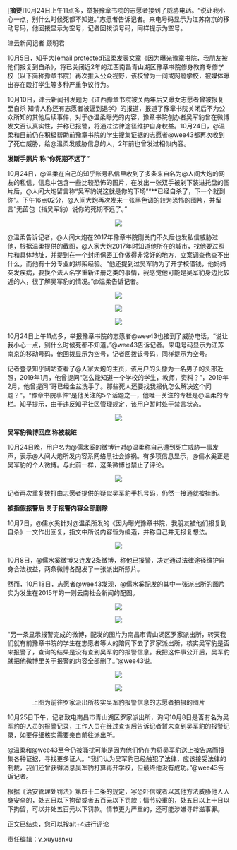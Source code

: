 <p>[<strong>摘要</strong>]10月24日上午11点多，举报豫章书院的志愿者接到了威胁电话。“说让我小心一点，别什么时候死都不知道。”志愿者告诉记者。来电号码显示为江苏南京的移动号码，他回拨显示为空号，记者回拨该号码，同样提示为空号。<span id="more-8666"></span></p>
<div class="qq_article">
<div accesskey="3" class="bd" tabindex="-1">
<div id="Cnt-Main-Article-QQ" class="Cnt-Main-Article-QQ">
<p class="text">津云新闻记者 顾明君</p>
<p class="text">10月5日，知乎大<a href="/cdn-cgi/l/email-protection" class="__cf_email__" data-cfemail="207660">[email&#160;protected]</a>温柔发表文章《因为曝光豫章书院，我朋友被他们报复到自杀》，将已关闭近2年的江西南昌青山湖区豫章书院修身教育专修学校（以下简称豫章书院）再次推入公众视野，该校曾为一间戒网瘾学校，被媒体曝出存在殴打学生等多种严重争议行为。</p>
<p class="text">10月10日，津云新闻刊发题为《江西豫章书院被关两年后又曝女志愿者曾被报复至自杀 知情人称还有志愿者被逼到退学》的报道，报道了豫章书院关闭后不为公众所知的其他后续事件，对于@温柔曝光的内容，豫章书院创办者吴军豹曾在微博发文否认真实性，并称已报警，将通过法律途径维护自身权益。10月24日，@温柔和目前仍在积极帮助前豫章书院的学生搜集证据的志愿者@wee43都再次收到了死亡威胁，给@温柔发威胁信息的人，2年前也曾发过相似内容。</p>
<p class="text"><strong>发断手照片 称“你死期不远了”</strong></p>
<p class="text">10月24日，@温柔在自己的知乎账号私信里收到了多条来自名为@人间大炮的网友的私信，信息中包含一些比较恐怖的图片，在发出一张双手被剁下装进托盘的图片后，@人间大炮留言称“吴军豹说这就是你的下场”“**已经自杀了，下一个就到你”。下午16点02分，@人间大炮再次发来一张黑色调的较为恐怖的图片，并留言“无菌包（指吴军豹）说你的死期不远了。”</p>
<p align="center"><img src="https://github.com/ZjzMisaka/iaders/img/2019/11/20191107051900-abda6.jpeg"></p>
<p class="text">@温柔告诉记者，@人间大炮在2017年豫章书院刚关门不久后也发私信威胁过他，根据温柔提供的截图，@人家大炮2017年时知道他所在的城市，找他要过照片和具体地址，并提到在一个封闭保密工作做得非常好的地方，立案调查也查不出什么，而他有十分专业的绑架经验。“他还提到过吴军豹为了开学校借钱，他妈妈突发疾病，要换个法人名字重新注册之类的事情，我感觉他可能是吴军豹身边比较近的人，很了解吴军豹的情况。”@温柔告诉记者。</p>
<p align="center"><img src="https://github.com/ZjzMisaka/iaders/img/2019/11/20191107051900-66e9c.jpeg"></p>
<p align="center"><img src="https://github.com/ZjzMisaka/iaders/img/2019/11/20191107051900-52843.jpeg"></p>
<p align="center"><img src="https://github.com/ZjzMisaka/iaders/img/2019/11/20191107051900-48931.jpeg"></p>
<p class="text">10月24日上午11点多，举报豫章书院的志愿者@wee43也接到了威胁电话。“说让我小心一点，别什么时候死都不知道。”@wee43告诉记者。来电号码显示为江苏南京的移动号码，他回拨显示为空号，记者回拨该号码，同样提示为空号。</p>
<p class="text">记者登录知乎网站查看了@人家大炮的主页，该用户的头像为一名男子的头部近照，2019年1月，他曾提问“怎么能知道一个学校的学生，教师，资料？”，2019年2月，他曾提问“哥已经金盆洗手了。那些死人还要找我报仇怎么解决这个问题？”。“豫章书院事件”是他关注的5个话题之一，他唯一关注的专栏是@温柔的专栏。知乎提示，由于违反知乎社区管理规定，该用户暂时处于禁言状态。</p>
<p align="center"><img src="https://github.com/ZjzMisaka/iaders/img/2019/11/20191107051900-a0322.jpeg"></p>
<p class="text"><strong>吴军豹微博回应 称被栽赃</strong></p>
<p class="text">10月24日晚，用户名为@儒水奚的微博针对@温柔称自己遭到死亡威胁一事发声，表示@人间大炮所发内容系网络黑社会嫁祸。有多项信息显示，@儒水奚正是吴军豹的个人微博。与此前一样，这条微博也禁止了评论。</p>
<p align="center"><img src="https://github.com/ZjzMisaka/iaders/img/2019/11/20191107051900-8e680.jpeg"></p>
<p class="text">记者再次重复拨打由志愿者提供的疑似吴军豹手机号码，仍然一接通就被挂断。</p>
<p class="text"><strong>被指假报警后 关于报警内容全部删除</strong></p>
<p class="text">10月7日，@儒水奚针对@温柔所发的《因为曝光豫章书院，我朋友被他们报复到自杀》一文作出回复，指文中所说内容皆为编造，并称自己并无报复想法。</p>
<p align="center"><img src="https://github.com/ZjzMisaka/iaders/img/2019/11/20191107051900-a04e8.jpeg"></p>
<p class="text">10月8日，@儒水奚微博又连发2条微博，称他已报警，决定通过法律途径维护自身合法权益，两条微博各配发了一张派出所照片。</p>
<p class="text">然而，10月18日，志愿者@wee43发现，@儒水奚配发的其中一张派出所的图片实为发生在2015年的一则云南社会新闻的配图。</p>
<p align="center"><img src="https://github.com/ZjzMisaka/iaders/img/2019/11/20191107051900-540fe.jpeg"></p>
<p align="center"><img src="https://github.com/ZjzMisaka/iaders/img/2019/11/20191107051901-2ac9a.jpeg"></p>
<p class="text">“另一条显示报警完成的微博，配发的图片为南昌市青山湖区罗家派出所，转天我们就有前豫章书院的学生在志愿者等人的陪同下去了罗家派出所，核实吴军豹是否来报警了，查询的结果是没有查到吴军豹的报警信息。我把这件事公开后，吴军豹就把他微博里关于报警的内容全部删了。”@wee43说。</p>
<p align="center"><img src="https://github.com/ZjzMisaka/iaders/img/2019/11/20191107051901-d2f3b.jpeg"></p>
<p align="center"><img src="https://github.com/ZjzMisaka/iaders/img/2019/11/20191107051901-bd1db.jpeg"></p>
<p class="text image_desc" align="center">上图为前往罗家派出所核实吴军豹报警信息的志愿者拍摄的图片</p>
<p class="text">10月25日下午，记者致电南昌市青山湖区罗家派出所，询问10月8日是否有名为吴军豹的人员的报警记录，工作人员在经过查询后告诉记者暂未查到吴军豹的报警记录，如要仔细核实需要亲自前往派出所。</p>
<p class="text">@温柔和@wee43至今仍被骚扰可能是因为他们仍在为将吴军豹送上被告席而搜集各种证据，寻找更多证人。“我们认为吴军豹已经触犯了法律，应该接受法律的制裁，我们还曾获得消息吴军豹打算再开学校，但最终他没有成功。”@wee43告诉记者。</p>
<p class="text">根据《治安管理处罚法》第四十二条的规定，写恐吓信或者以其他方法威胁他人人身安全的，处五日以下拘留或者五百元以下罚款；情节较重的，处五日以上十日以下拘留，可以并处五百元以下罚款。情节更为严重的，还可能涉嫌寻衅滋事罪。</p>
</div>
<p>正文已结束，您可以按alt+4进行评论</p></div>
</div>
<div class="qq_articleFt">
<div id="main_3">
<div id="qq_bottomShare">
<div class="qq_toolWrap clearfix">
<div id="QQeditor" class="qq_editor">责任编辑：v_xuyuanxu</div>